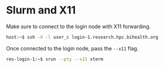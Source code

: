 # Slurm and X11

Make sure to connect to the login node with X11 forwarding.

```bash
host:~$ ssh -X -l user_c login-1.research.hpc.bihealth.org
```

Once connected to the login node, pass the `--x11` flag.

```bash
res-login-1:~$ srun --pty --x11 xterm
```
